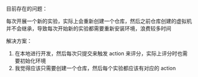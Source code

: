 目前存在的问题：

每次开展一个新的实验，实际上会重新创建一个仓库，然后之前仓库创建的虚拟机并不会继承，导致每次开始新的实验都需要重新安装环境，浪费较多时间

解决方案：

1. 在本地进行开发，然后每次只提交来触发 action 来评分，实际上评分时也需要初始化环境
2. 我觉得应该只需要创建一个仓库，然后每个实验都应该有对应的 action

